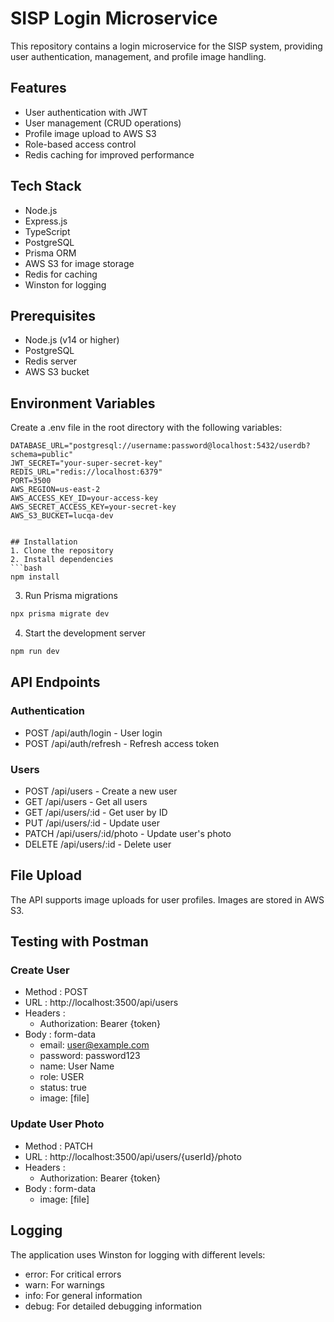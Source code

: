 # SISP Login Microservice
This repository contains a login microservice for the SISP system, providing user authentication, management, and profile image handling.

## Features
- User authentication with JWT
- User management (CRUD operations)
- Profile image upload to AWS S3
- Role-based access control
- Redis caching for improved performance
## Tech Stack
- Node.js
- Express.js
- TypeScript
- PostgreSQL
- Prisma ORM
- AWS S3 for image storage
- Redis for caching
- Winston for logging
## Prerequisites
- Node.js (v14 or higher)
- PostgreSQL
- Redis server
- AWS S3 bucket
## Environment Variables
Create a .env file in the root directory with the following variables:

```plaintext
DATABASE_URL="postgresql://username:password@localhost:5432/userdb?schema=public"
JWT_SECRET="your-super-secret-key"
REDIS_URL="redis://localhost:6379"
PORT=3500
AWS_REGION=us-east-2
AWS_ACCESS_KEY_ID=your-access-key
AWS_SECRET_ACCESS_KEY=your-secret-key
AWS_S3_BUCKET=lucqa-dev
 ```
```

## Installation
1. Clone the repository
2. Install dependencies
```bash
npm install
 ```

3. Run Prisma migrations
```bash
npx prisma migrate dev
 ```

4. Start the development server
```bash
npm run dev
 ```

## API Endpoints
### Authentication
- POST /api/auth/login - User login
- POST /api/auth/refresh - Refresh access token
### Users
- POST /api/users - Create a new user
- GET /api/users - Get all users
- GET /api/users/:id - Get user by ID
- PUT /api/users/:id - Update user
- PATCH /api/users/:id/photo - Update user's photo
- DELETE /api/users/:id - Delete user
## File Upload
The API supports image uploads for user profiles. Images are stored in AWS S3.

## Testing with Postman
### Create User
- Method : POST
- URL : http://localhost:3500/api/users
- Headers :
  - Authorization: Bearer {token}
- Body : form-data
  - email: user@example.com
  - password: password123
  - name: User Name
  - role: USER
  - status: true
  - image: [file]
### Update User Photo
- Method : PATCH
- URL : http://localhost:3500/api/users/{userId}/photo
- Headers :
  - Authorization: Bearer {token}
- Body : form-data
  - image: [file]
## Logging
The application uses Winston for logging with different levels:

- error: For critical errors
- warn: For warnings
- info: For general information
- debug: For detailed debugging information
